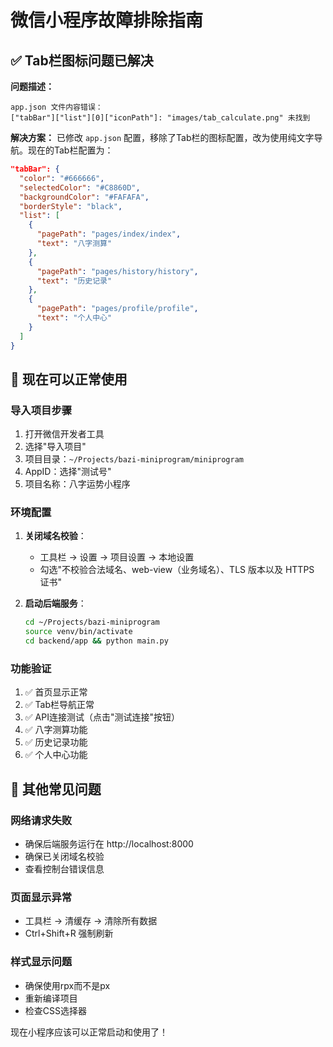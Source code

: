 # 微信小程序故障排除指南

## ✅ Tab栏图标问题已解决

**问题描述：**
```
app.json 文件内容错误：
["tabBar"]["list"][0]["iconPath"]: "images/tab_calculate.png" 未找到
```

**解决方案：**
已修改 `app.json` 配置，移除了Tab栏的图标配置，改为使用纯文字导航。现在的Tab栏配置为：

```json
"tabBar": {
  "color": "#666666",
  "selectedColor": "#C8860D", 
  "backgroundColor": "#FAFAFA",
  "borderStyle": "black",
  "list": [
    {
      "pagePath": "pages/index/index",
      "text": "八字测算"
    },
    {
      "pagePath": "pages/history/history", 
      "text": "历史记录"
    },
    {
      "pagePath": "pages/profile/profile",
      "text": "个人中心"
    }
  ]
}
```

## 📱 现在可以正常使用

### 导入项目步骤
1. 打开微信开发者工具
2. 选择"导入项目"
3. 项目目录：`~/Projects/bazi-miniprogram/miniprogram`
4. AppID：选择"测试号"
5. 项目名称：八字运势小程序

### 环境配置
1. **关闭域名校验**：
   - 工具栏 → 设置 → 项目设置 → 本地设置
   - 勾选"不校验合法域名、web-view（业务域名）、TLS 版本以及 HTTPS 证书"

2. **启动后端服务**：
   ```bash
   cd ~/Projects/bazi-miniprogram
   source venv/bin/activate
   cd backend/app && python main.py
   ```

### 功能验证
1. ✅ 首页显示正常
2. ✅ Tab栏导航正常
3. ✅ API连接测试（点击"测试连接"按钮）
4. ✅ 八字测算功能
5. ✅ 历史记录功能
6. ✅ 个人中心功能

## 🔧 其他常见问题

### 网络请求失败
- 确保后端服务运行在 http://localhost:8000
- 确保已关闭域名校验
- 查看控制台错误信息

### 页面显示异常
- 工具栏 → 清缓存 → 清除所有数据
- Ctrl+Shift+R 强制刷新

### 样式显示问题
- 确保使用rpx而不是px
- 重新编译项目
- 检查CSS选择器

现在小程序应该可以正常启动和使用了！
